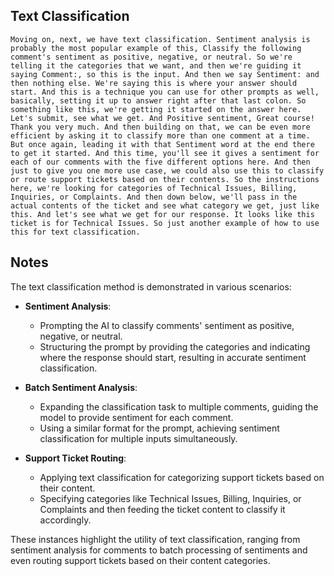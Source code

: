 ## Text Classification
```
Moving on, next, we have text classification. Sentiment analysis is probably the most popular example of this, Classify the following comment's sentiment as positive, negative, or neutral. So we're telling it the categories that we want, and then we're guiding it saying Comment:, so this is the input. And then we say Sentiment: and then nothing else. We're saying this is where your answer should start. And this is a technique you can use for other prompts as well, basically, setting it up to answer right after that last colon. So something like this, we're getting it started on the answer here. Let's submit, see what we get. And Positive sentiment, Great course! Thank you very much. And then building on that, we can be even more efficient by asking it to classify more than one comment at a time. But once again, leading it with that Sentiment word at the end there to get it started. And this time, you'll see it gives a sentiment for each of our comments with the five different options here. And then just to give you one more use case, we could also use this to classify or route support tickets based on their contents. So the instructions here, we're looking for categories of Technical Issues, Billing, Inquiries, or Complaints. And then down below, we'll pass in the actual contents of the ticket and see what category we get, just like this. And let's see what we get for our response. It looks like this ticket is for Technical Issues. So just another example of how to use this for text classification.
```

## Notes
The text classification method is demonstrated in various scenarios:

- **Sentiment Analysis**:
  - Prompting the AI to classify comments' sentiment as positive, negative, or neutral.
  - Structuring the prompt by providing the categories and indicating where the response should start, resulting in accurate sentiment classification.

- **Batch Sentiment Analysis**:
  - Expanding the classification task to multiple comments, guiding the model to provide sentiment for each comment.
  - Using a similar format for the prompt, achieving sentiment classification for multiple inputs simultaneously.

- **Support Ticket Routing**:
  - Applying text classification for categorizing support tickets based on their content.
  - Specifying categories like Technical Issues, Billing, Inquiries, or Complaints and then feeding the ticket content to classify it accordingly.

These instances highlight the utility of text classification, ranging from sentiment analysis for comments to batch processing of sentiments and even routing support tickets based on their content categories.